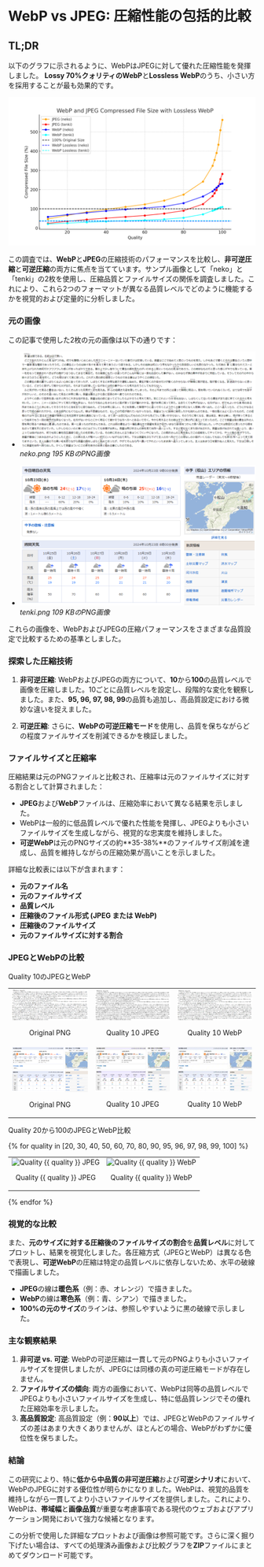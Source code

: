 # WebP vs JPEG: 圧縮性能の包括的比較

## TL;DR

以下のグラフに示されるように、WebPはJPEGに対して優れた圧縮性能を発揮しました。
**Lossy 70%クォリティのWebP**と**Lossless WebP**のうち、小さい方を採用することが最も効果的です。

![WebP and JPEG Compression with Lossless](webp_jpeg_compression_with_lossless_graph.png)

この調査では、**WebP**と**JPEG**の圧縮技術のパフォーマンスを比較し、**非可逆圧縮**と**可逆圧縮**の両方に焦点を当てています。サンプル画像として「neko」と「tenki」の2枚を使用し、圧縮品質とファイルサイズの関係を調査しました。これにより、これら2つのフォーマットが異なる品質レベルでどのように機能するかを視覚的および定量的に分析しました。

### 元の画像

この記事で使用した2枚の元の画像は以下の通りです：

- ![neko.png](neko.png)
  *neko.png 195 KBのPNG画像*

- ![tenki.png](tenki.png)
  *tenki.png 109 KBのPNG画像*

これらの画像を、WebPおよびJPEGの圧縮パフォーマンスをさまざまな品質設定で比較するための基準としました。

### 探索した圧縮技術

1. **非可逆圧縮**: WebPおよびJPEGの両方について、**10**から**100**の品質レベルで画像を圧縮しました。10ごとに品質レベルを設定し、段階的な変化を観察しました。また、**95, 96, 97, 98, 99**の品質も追加し、高品質設定における微妙な違いを捉えました。

2. **可逆圧縮**: さらに、**WebPの可逆圧縮モード**を使用し、品質を保ちながらどの程度ファイルサイズを削減できるかを検証しました。

### ファイルサイズと圧縮率

圧縮結果は元のPNGファイルと比較され、圧縮率は元のファイルサイズに対する割合として計算されました：

- **JPEG**および**WebP**ファイルは、圧縮効率において異なる結果を示しました。
- WebPは一般的に低品質レベルで優れた性能を発揮し、JPEGよりも小さいファイルサイズを生成しながら、視覚的な忠実度を維持しました。
- **可逆WebP**は元のPNGサイズの約**35-38%**のファイルサイズ削減を達成し、品質を維持しながらの圧縮効果が高いことを示しました。

詳細な比較表には以下が含まれます：

- **元のファイル名**
- **元のファイルサイズ**
- **品質レベル**
- **圧縮後のファイル形式 (JPEG または WebP)**
- **圧縮後のファイルサイズ**
- **元のファイルサイズに対する割合**

### JPEGとWebPの比較

Quality 10のJPEGとWebP

<table><tr>
<td>
<img src="neko.png" alt="Original PNG" width="300">
<p align="center">Original PNG</p>
</td>
<td>
<img src="neko_quality_10.jpeg" alt="Quality 10 JPEG" width="300">
<p align="center">Quality 10 JPEG</p>
</td>
<td>
<img src="neko_quality_10.webp" alt="Quality 10 WebP" width="300">
<p align="center">Quality 10 WebP</p>
</td>
</tr>
<tr>
<td>
<img src="tenki.png" alt="Original PNG" width="300">
<p align="center">Original PNG</p>
</td>
<td>
<img src="tenki_quality_10.jpeg" alt="Quality 10 JPEG" width="300">
<p align="center">Quality 10 JPEG</p>
</td>
<td>
<img src="tenki_quality_10.webp" alt="Quality 10 WebP" width="300">
<p align="center">Quality 10 WebP</p>
</td>
</tr></table>

Quality 20から100のJPEGとWebP比較

{% for quality in [20, 30, 40, 50, 60, 70, 80, 90, 95, 96, 97, 98, 99, 100] %}

<table><tr>
<td>
<img src="neko_quality_{{ quality }}.jpeg" alt="Quality {{ quality }} JPEG" width="300">
<p align="center">Quality {{ quality }} JPEG</p>
</td>
<td>
<img src="neko_quality_{{ quality }}.webp" alt="Quality {{ quality }} WebP" width="300">
<p align="center">Quality {{ quality }} WebP</p>
</td>
</tr></table>

{% endfor %}

### 視覚的な比較

また、**元のサイズに対する圧縮後のファイルサイズの割合**を**品質レベル**に対してプロットし、結果を視覚化しました。各圧縮方式（JPEGとWebP）は異なる色で表現し、**可逆WebP**の圧縮は特定の品質レベルに依存しないため、水平の破線で描画しました。

- **JPEG**の線は**暖色系**（例：赤、オレンジ）で描きました。
- **WebP**の線は**寒色系**（例：青、シアン）で描きました。
- **100%の元のサイズ**のラインは、参照しやすいように黒の破線で示しました。

### 主な観察結果

1. **非可逆 vs. 可逆**: WebPの可逆圧縮は一貫して元のPNGよりも小さいファイルサイズを提供しましたが、JPEGには同様の真の可逆圧縮モードが存在しません。
2. **ファイルサイズの傾向**: 両方の画像において、WebPは同等の品質レベルでJPEGよりも小さいファイルサイズを生成し、特に低品質レンジでその優れた圧縮効率を示しました。
3. **高品質設定**: 高品質設定（例：**90以上**）では、JPEGとWebPのファイルサイズの差はあまり大きくありませんが、ほとんどの場合、WebPがわずかに優位性を保ちました。

### 結論

この研究により、特に**低から中品質の非可逆圧縮**および**可逆シナリオ**において、WebPのJPEGに対する優位性が明らかになりました。WebPは、視覚的品質を維持しながら一貫してより小さいファイルサイズを提供しました。これにより、WebPは、**帯域幅**と**画像品質**が重要な考慮事項である現代のウェブおよびアプリケーション開発において強力な候補となります。

この分析で使用した詳細なプロットおよび画像は参照可能です。さらに深く掘り下げたい場合は、すべての処理済み画像および比較グラフを**ZIP**ファイルにまとめてダウンロード可能です。

